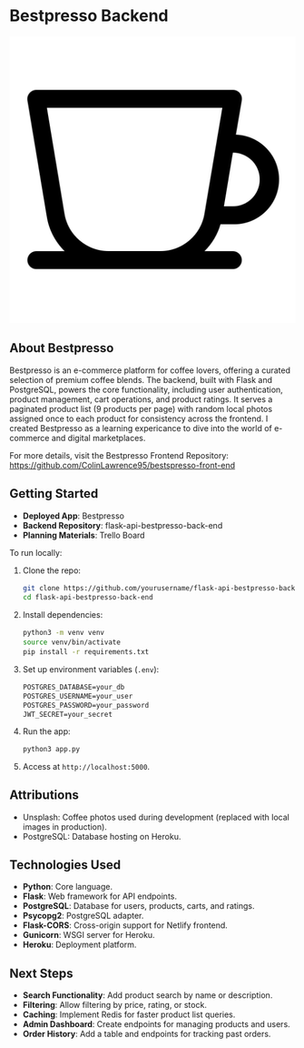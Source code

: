 # Bestpresso Backend
![logo](/static/images/cup.png)
## About Bestpresso

Bestpresso is an e-commerce platform for coffee lovers, offering a curated selection of premium coffee blends. The backend, built with Flask and PostgreSQL, powers the core functionality, including user authentication, product management, cart operations, and product ratings. It serves a paginated product list (9 products per page) with random local photos assigned once to each product for consistency across the frontend. I created Bestpresso as a learning expericance to dive into the world of e-commerce and digital marketplaces.

For more details, visit the Bestpresso Frontend Repository: https://github.com/ColinLawrence95/bestspresso-front-end

## Getting Started

- **Deployed App**: Bestpresso
- **Backend Repository**: flask-api-bestpresso-back-end
- **Planning Materials**: Trello Board

To run locally:

1. Clone the repo:

   ```bash
   git clone https://github.com/yourusername/flask-api-bestpresso-back-end.git
   cd flask-api-bestpresso-back-end
   ```

2. Install dependencies:

   ```bash
   python3 -m venv venv
   source venv/bin/activate
   pip install -r requirements.txt
   ```

3. Set up environment variables (`.env`):

   ```
   POSTGRES_DATABASE=your_db
   POSTGRES_USERNAME=your_user
   POSTGRES_PASSWORD=your_password
   JWT_SECRET=your_secret
   ```

4. Run the app:

   ```bash
   python3 app.py
   ```

5. Access at `http://localhost:5000`.

## Attributions

- Unsplash: Coffee photos used during development (replaced with local images in production).
- PostgreSQL: Database hosting on Heroku.

## Technologies Used

- **Python**: Core language.
- **Flask**: Web framework for API endpoints.
- **PostgreSQL**: Database for users, products, carts, and ratings.
- **Psycopg2**: PostgreSQL adapter.
- **Flask-CORS**: Cross-origin support for Netlify frontend.
- **Gunicorn**: WSGI server for Heroku.
- **Heroku**: Deployment platform.

## Next Steps

- **Search Functionality**: Add product search by name or description.
- **Filtering**: Allow filtering by price, rating, or stock.
- **Caching**: Implement Redis for faster product list queries.
- **Admin Dashboard**: Create endpoints for managing products and users.
- **Order History**: Add a table and endpoints for tracking past orders.